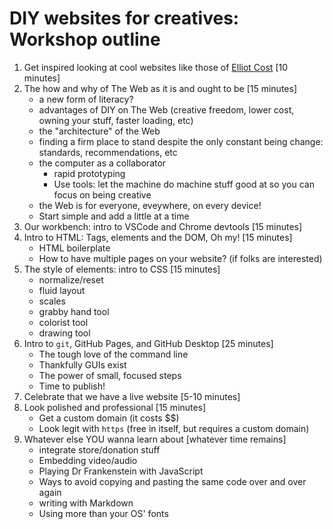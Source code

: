 # DIY websites for creatives: Workshop outline

1. Get inspired looking at cool websites like those of [Elliot Cost](https://elliott.computer/) [10 minutes]
1. The how and why of The Web as it is and ought to be [15 minutes]
    - a new form of literacy?
    - advantages of DIY on The Web (creative freedom, lower cost, owning your stuff, faster loading, etc)
    - the "architecture" of the Web
    - finding a firm place to stand despite the only constant being change: standards, recommendations, etc
    - the computer as a collaborator
      - rapid prototyping
      - Use tools: let the machine do machine stuff good at so you can focus on being creative
    - the Web is for everyone, eveywhere, on every device!
    - Start simple and add a little at a time
1. Our workbench: intro to VSCode and Chrome devtools [15 minutes]
1. Intro to HTML: Tags, elements and the DOM, Oh my! [15 minutes]
    - HTML boilerplate
    - How to have multiple pages on your website? (if folks are interested)
1. The style of elements: intro to CSS [15 minutes]
    - normalize/reset
    - fluid layout
    - scales
    - grabby hand tool
    - colorist tool
    - drawing tool
1. Intro to `git`, GitHub Pages, and GitHub Desktop [25 minutes]
    - The tough love of the command line
    - Thankfully GUIs exist
    - The power of small, focused steps
    - Time to publish!
1. Celebrate that we have a live website [5-10 minutes]
1. Look polished and professional [15 minutes]
    - Get a custom domain (it costs $$)
    - Look legit with `https` (free in itself, but requires a custom domain)
1. Whatever else YOU wanna learn about [whatever time remains]
    - integrate store/donation stuff
    - Embedding video/audio
    - Playing Dr Frankenstein with JavaScript
    - Ways to avoid copying and pasting the same code over and over again
    - writing with Markdown
    - Using more than your OS' fonts
  




